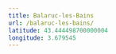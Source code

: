 ```yaml
---
title: Balaruc-les-Bains
url: /balaruc-les-bains/
latitude: 43.444498700000004
longitude: 3.679545
---
```

